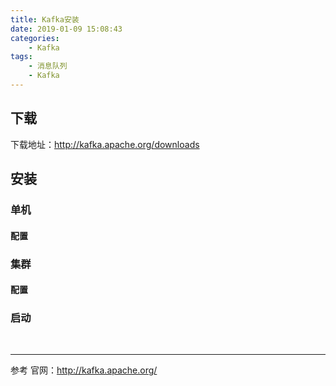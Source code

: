 ```yaml
---
title: Kafka安装
date: 2019-01-09 15:08:43
categories: 
    - Kafka
tags:
    - 消息队列
    - Kafka
---
```



## 下载

下载地址：http://kafka.apache.org/downloads


## 安装



### 单机
#### 配置

### 集群
#### 配置


### 启动



<!-- more -->





<br/>

---

参考
官网：http://kafka.apache.org/